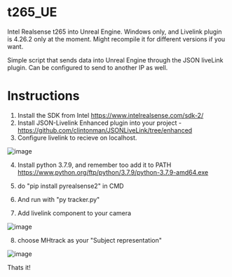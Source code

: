 # t265_UE
Intel Realsense t265 into Unreal Engine. Windows only, and Livelink plugin is 4.26.2 only at the moment. Might recompile it for different versions if you want.

Simple script that sends data into Unreal Engine through the JSON liveLink plugin. Can be configured to send to another IP as well.

# Instructions
1. Install the SDK from Intel https://www.intelrealsense.com/sdk-2/
2. Install JSON-Livelink Enhanced plugin into your project - https://github.com/clintonman/JSONLiveLink/tree/enhanced
3. Configure livelink to recieve on localhost.

![image](https://user-images.githubusercontent.com/23232326/136547962-7b521660-e3d3-4b53-8ab5-6809187c0366.png)

4. Install python 3.7.9, and remember too add it to PATH https://www.python.org/ftp/python/3.7.9/python-3.7.9-amd64.exe
5. do "pip install pyrealsense2" in CMD
6. And run with "py tracker.py"

7. Add livelink component to your camera

![image](https://user-images.githubusercontent.com/23232326/136548300-f6686048-9b91-4e7f-9efd-17a724fe0d9e.png)

8. choose MHtrack as your "Subject representation"

![image](https://user-images.githubusercontent.com/23232326/136548328-ad5ef274-c035-4902-80c3-da6240c994ec.png)



Thats it! 





